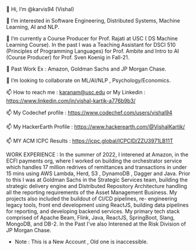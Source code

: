 👋 Hi, I’m @karvis94 (Vishal)

👀 I’m interested in Software Engineering, Distributed Systems, Machine Learning, AI and NLP.

🌱 I’m currently a Course Producer for Prof. Rajati at USC ( DS Machine Learning Course). In the past I was a Teaching Assistant for DSCI 510 (Principles of Programming Languages) for Prof. Ambite and Intro to AI (Course Producer) for Prof. Sven Koenig in Fall-21.

🌱 Past Work Ex : Amazon, Goldman Sachs and JP Morgan Chase.

💞️ I’m looking to collaborate on ML/AI/NLP , Psychology/Economics.

📫 How to reach me : karanam@usc.edu or My Linkedin : https://www.linkedin.com/in/vishal-kartik-a776b9b3/

📫 My Codechef profile : https://www.codechef.com/users/vishal94

📫 My HackerEarth Profile : https://www.hackerearth.com/@VishalKartik/

📫 MY ACM ICPC Results : https://icpc.global/ICPCID/ZZU3971LB11T

WORK EXPERIENCE : In the summer of 2022, I interened at Amazon, in the ECFI payments org, where I worked on building the orchestrator service which handles 17 million redrives of remittances and transactions in under 15 mins using AWS Lambda, Herd, S3 , DynamoDB , Dagger and Java.
Prior to this I was at Goldman Sachs in the Strategic Services team, building the strategic delivery engine and 
Distributed Repository Architecture handling all the reporting requirements of the Asset Management Business. 
My projects also included the buildout of CI/CD pipelines, re- engineering legacy tools, front end development 
using ReactJS, building data pipelines for reporting, and developing backend services. My primary tech stack comprised 
of Apache Beam, Flink, Java, ReactJS, SpringBoot, Slang, MongoDB, and DB-2. In the Past I've also Interened at the Risk Division of JP Morgan Chase.

- Note : This is a New Account , Old one is inaccessible.
